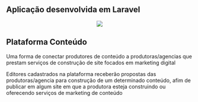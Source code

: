 ## Aplicação desenvolvida em Laravel
<p align="center"><img src="https://laravel.com/assets/img/components/logo-laravel.svg"></p>

## Plataforma Conteúdo
<p>Uma forma de conectar produtores de conteúdo a produtoras/agencias que prestam serviços de construção de site focados em marketing digital</p>

<p>Editores cadastrados na plataforma receberão propostas das produtoras/agencia para construção de um determinado conteúdo, afim de publicar em algum site em que a produtora esteja construindo ou oferecendo serviços de marketing de conteúdo</p>